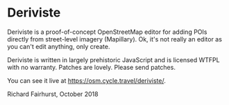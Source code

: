 # Deriviste

Deriviste is a proof-of-concept OpenStreetMap editor for adding POIs directly from street-level imagery (Mapillary).
Ok, it's not really an editor as you can't edit anything, only create.

Deriviste is written in largely prehistoric JavaScript and is licensed WTFPL with no warranty.
Patches are lovely. Please send patches.

You can see it live at https://osm.cycle.travel/deriviste/.

Richard Fairhurst, October 2018
